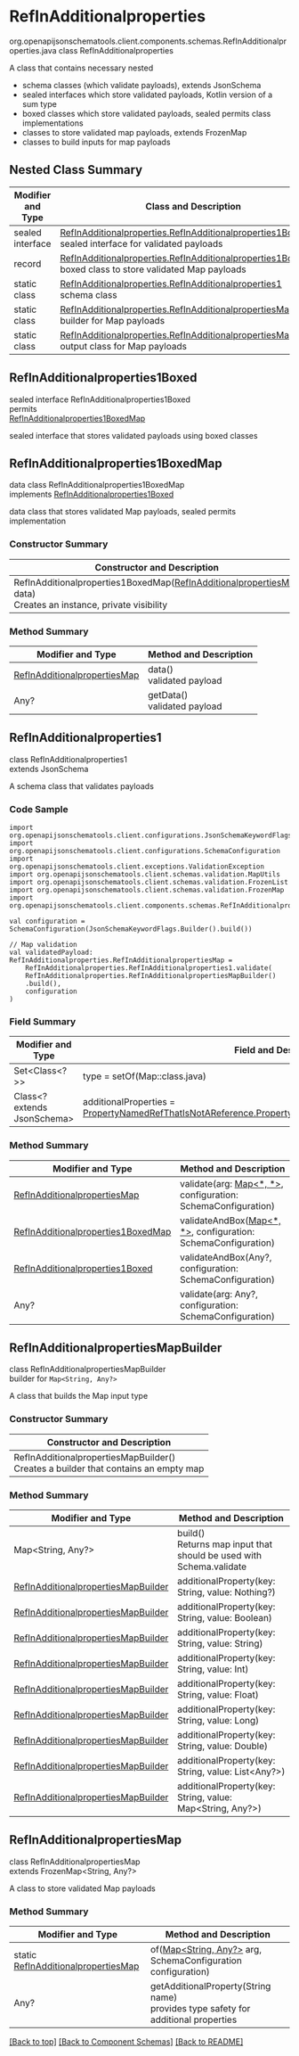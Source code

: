 # RefInAdditionalproperties
org.openapijsonschematools.client.components.schemas.RefInAdditionalproperties.java
class RefInAdditionalproperties<br>

A class that contains necessary nested
- schema classes (which validate payloads), extends JsonSchema
- sealed interfaces which store validated payloads, Kotlin version of a sum type
- boxed classes which store validated payloads, sealed permits class implementations
- classes to store validated map payloads, extends FrozenMap
- classes to build inputs for map payloads

## Nested Class Summary
| Modifier and Type | Class and Description |
| ----------------- | ---------------------- |
| sealed interface | [RefInAdditionalproperties.RefInAdditionalproperties1Boxed](#refinadditionalproperties1boxed)<br> sealed interface for validated payloads |
| record | [RefInAdditionalproperties.RefInAdditionalproperties1BoxedMap](#refinadditionalproperties1boxedmap)<br> boxed class to store validated Map payloads |
| static class | [RefInAdditionalproperties.RefInAdditionalproperties1](#refinadditionalproperties1)<br> schema class |
| static class | [RefInAdditionalproperties.RefInAdditionalpropertiesMapBuilder](#refinadditionalpropertiesmapbuilder)<br> builder for Map payloads |
| static class | [RefInAdditionalproperties.RefInAdditionalpropertiesMap](#refinadditionalpropertiesmap)<br> output class for Map payloads |

## RefInAdditionalproperties1Boxed
sealed interface RefInAdditionalproperties1Boxed<br>
permits<br>
[RefInAdditionalproperties1BoxedMap](#refinadditionalproperties1boxedmap)

sealed interface that stores validated payloads using boxed classes

## RefInAdditionalproperties1BoxedMap
data class RefInAdditionalproperties1BoxedMap<br>
implements [RefInAdditionalproperties1Boxed](#refinadditionalproperties1boxed)

data class that stores validated Map payloads, sealed permits implementation

### Constructor Summary
| Constructor and Description |
| --------------------------- |
| RefInAdditionalproperties1BoxedMap([RefInAdditionalpropertiesMap](#refinadditionalpropertiesmap) data)<br>Creates an instance, private visibility |

### Method Summary
| Modifier and Type | Method and Description |
| ----------------- | ---------------------- |
| [RefInAdditionalpropertiesMap](#refinadditionalpropertiesmap) | data()<br>validated payload |
| Any? | getData()<br>validated payload |

## RefInAdditionalproperties1
class RefInAdditionalproperties1<br>
extends JsonSchema

A schema class that validates payloads

### Code Sample
```
import org.openapijsonschematools.client.configurations.JsonSchemaKeywordFlags
import org.openapijsonschematools.client.configurations.SchemaConfiguration
import org.openapijsonschematools.client.exceptions.ValidationException
import org.openapijsonschematools.client.schemas.validation.MapUtils
import org.openapijsonschematools.client.schemas.validation.FrozenList
import org.openapijsonschematools.client.schemas.validation.FrozenMap
import org.openapijsonschematools.client.components.schemas.RefInAdditionalproperties

val configuration = SchemaConfiguration(JsonSchemaKeywordFlags.Builder().build())

// Map validation
val validatedPayload: RefInAdditionalproperties.RefInAdditionalpropertiesMap =
    RefInAdditionalproperties.RefInAdditionalproperties1.validate(
    RefInAdditionalproperties.RefInAdditionalpropertiesMapBuilder()
    .build(),
    configuration
)
```

### Field Summary
| Modifier and Type | Field and Description |
| ----------------- | ---------------------- |
| Set<Class<?>> | type = setOf(Map::class.java) |
| Class<? extends JsonSchema> | additionalProperties = [PropertyNamedRefThatIsNotAReference.PropertyNamedRefThatIsNotAReference1::class.java](../../components/schemas/PropertyNamedRefThatIsNotAReference.md#propertynamedrefthatisnotareference1) |

### Method Summary
| Modifier and Type | Method and Description |
| ----------------- | ---------------------- |
| [RefInAdditionalpropertiesMap](#refinadditionalpropertiesmap) | validate(arg: [Map&lt;*, *&gt;](#refinadditionalpropertiesmapbuilder), configuration: SchemaConfiguration) |
| [RefInAdditionalproperties1BoxedMap](#refinadditionalproperties1boxedmap) | validateAndBox([Map&lt;*, *&gt;](#refinadditionalpropertiesmapbuilder), configuration: SchemaConfiguration) |
| [RefInAdditionalproperties1Boxed](#refinadditionalproperties1boxed) | validateAndBox(Any?, configuration: SchemaConfiguration) |
| Any? | validate(arg: Any?, configuration: SchemaConfiguration) |

## RefInAdditionalpropertiesMapBuilder
class RefInAdditionalpropertiesMapBuilder<br>
builder for `Map<String, Any?>`

A class that builds the Map input type

### Constructor Summary
| Constructor and Description |
| --------------------------- |
| RefInAdditionalpropertiesMapBuilder()<br>Creates a builder that contains an empty map |

### Method Summary
| Modifier and Type | Method and Description |
| ----------------- | ---------------------- |
| Map<String, Any?> | build()<br>Returns map input that should be used with Schema.validate |
| [RefInAdditionalpropertiesMapBuilder](#refinadditionalpropertiesmapbuilder) | additionalProperty(key: String, value: Nothing?) |
| [RefInAdditionalpropertiesMapBuilder](#refinadditionalpropertiesmapbuilder) | additionalProperty(key: String, value: Boolean) |
| [RefInAdditionalpropertiesMapBuilder](#refinadditionalpropertiesmapbuilder) | additionalProperty(key: String, value: String) |
| [RefInAdditionalpropertiesMapBuilder](#refinadditionalpropertiesmapbuilder) | additionalProperty(key: String, value: Int) |
| [RefInAdditionalpropertiesMapBuilder](#refinadditionalpropertiesmapbuilder) | additionalProperty(key: String, value: Float) |
| [RefInAdditionalpropertiesMapBuilder](#refinadditionalpropertiesmapbuilder) | additionalProperty(key: String, value: Long) |
| [RefInAdditionalpropertiesMapBuilder](#refinadditionalpropertiesmapbuilder) | additionalProperty(key: String, value: Double) |
| [RefInAdditionalpropertiesMapBuilder](#refinadditionalpropertiesmapbuilder) | additionalProperty(key: String, value: List<Any?>) |
| [RefInAdditionalpropertiesMapBuilder](#refinadditionalpropertiesmapbuilder) | additionalProperty(key: String, value: Map<String, Any?>) |

## RefInAdditionalpropertiesMap
class RefInAdditionalpropertiesMap<br>
extends FrozenMap<String, Any?>

A class to store validated Map payloads

### Method Summary
| Modifier and Type | Method and Description |
| ----------------- | ---------------------- |
| static [RefInAdditionalpropertiesMap](#refinadditionalpropertiesmap) | of([Map<String, Any?>](#refinadditionalpropertiesmapbuilder) arg, SchemaConfiguration configuration) |
| Any? | getAdditionalProperty(String name)<br>provides type safety for additional properties |

[[Back to top]](#top) [[Back to Component Schemas]](../../../README.md#Component-Schemas) [[Back to README]](../../../README.md)
